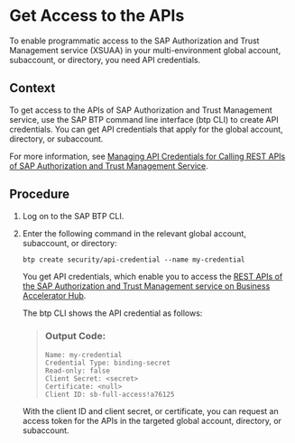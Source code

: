 <!-- loiofda1027a5bb04c35acdf5a68aab07f83 -->

# Get Access to the APIs

To enable programmatic access to the SAP Authorization and Trust Management service \(XSUAA\) in your multi-environment global account, subaccount, or directory, you need API credentials.



## Context

To get access to the APIs of SAP Authorization and Trust Management service, use the SAP BTP command line interface \(btp CLI\) to create API credentials. You can get API credentials that apply for the global account, directory, or subaccount.

For more information, see [Managing API Credentials for Calling REST APIs of SAP Authorization and Trust Management Service](managing-api-credentials-for-calling-rest-apis-of-sap-authorization-and-trust-managemen-ce43eb5.md).



## Procedure

1.  Log on to the SAP BTP CLI.

2.  Enter the following command in the relevant global account, subaccount, or directory:

    `btp create security/api-credential --name my-credential`

    You get API credentials, which enable you to access the [REST APIs of the SAP Authorization and Trust Management service on Business Accelerator Hub](https://api.sap.com/package/authtrustmgmnt).

    The btp CLI shows the API credential as follows:

    > ### Output Code:  
    > ```
    > Name: my-credential
    > Credential Type: binding-secret
    > Read-only: false
    > Client Secret: <secret>
    > Certificate: <null>
    > Client ID: sb-full-access!a76125
    > ```

    With the client ID and client secret, or certificate, you can request an access token for the APIs in the targeted global account, directory, or subaccount.


